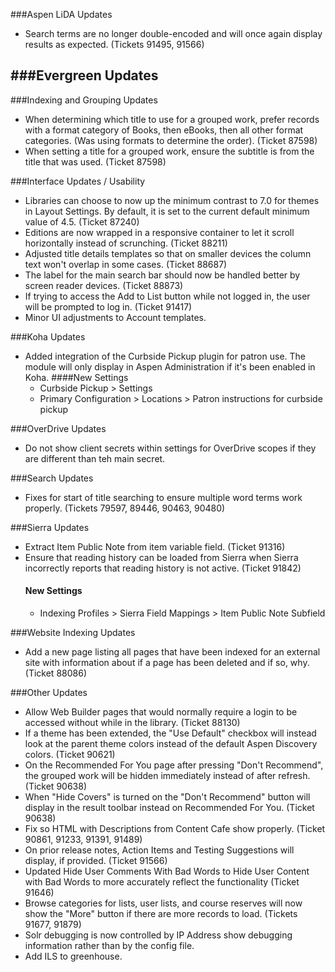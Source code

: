  
###Aspen LiDA Updates
- Search terms are no longer double-encoded and will once again display results as expected. (Tickets 91495, 91566)

###Evergreen Updates
-

###Indexing and Grouping Updates
- When determining which title to use for a grouped work, prefer records with a format category of Books, then eBooks, then all other format categories. (Was using formats to determine the order).  (Ticket 87598)
- When setting a title for a grouped work, ensure the subtitle is from the title that was used. (Ticket 87598)

###Interface Updates / Usability
- Libraries can choose to now up the minimum contrast to 7.0 for themes in Layout Settings. By default, it is set to the current default minimum value of 4.5. (Ticket 87240)
- Editions are now wrapped in a responsive container to let it scroll horizontally instead of scrunching. (Ticket 88211)
- Adjusted title details templates so that on smaller devices the column text won't overlap in some cases. (Ticket 88687)
- The label for the main search bar should now be handled better by screen reader devices. (Ticket 88873)
- If trying to access the Add to List button while not logged in, the user will be prompted to log in. (Ticket 91417)
- Minor UI adjustments to Account templates.

###Koha Updates
- Added integration of the Curbside Pickup plugin for patron use. The module will only display in Aspen Administration if it's been enabled in Koha.
  ####New Settings
  - Curbside Pickup > Settings
  - Primary Configuration > Locations > Patron instructions for curbside pickup

###OverDrive Updates
- Do not show client secrets within settings for OverDrive scopes if they are different than teh main secret. 

###Search Updates
- Fixes for start of title searching to ensure multiple word terms work properly. (Tickets 79597, 89446, 90463, 90480)

###Sierra Updates
- Extract Item Public Note from item variable field. (Ticket 91316)
- Ensure that reading history can be loaded from Sierra when Sierra incorrectly reports that reading history is not active. (Ticket 91842)  
  #### New Settings
  - Indexing Profiles > Sierra Field Mappings > Item Public Note Subfield 

###Website Indexing Updates
- Add a new page listing all pages that have been indexed for an external site with information about if a page has been deleted and if so, why. (Ticket 88086)

###Other Updates
- Allow Web Builder pages that would normally require a login to be accessed without while in the library. (Ticket 88130)
- If a theme has been extended, the "Use Default" checkbox will instead look at the parent theme colors instead of the default Aspen Discovery colors. (Ticket 90621)
- On the Recommended For You page after pressing "Don't Recommend", the grouped work will be hidden immediately instead of after refresh. (Ticket 90638)
- When "Hide Covers" is turned on the "Don't Recommend" button will display in the result toolbar instead on Recommended For You. (Ticket 90638)
- Fix so HTML with Descriptions from Content Cafe show properly.  (Ticket 90861, 91233, 91391, 91489)
- On prior release notes, Action Items and Testing Suggestions will display, if provided. (Ticket 91566)
- Updated Hide User Comments With Bad Words to Hide User Content with Bad Words to more accurately reflect the functionality (Ticket 91646)
- Browse categories for lists, user lists, and course reserves will now show the "More" button if there are more records to load. (Tickets 91677, 91879)
- Solr debugging is now controlled by IP Address show debugging information rather than by the config file. 
- Add ILS to greenhouse.